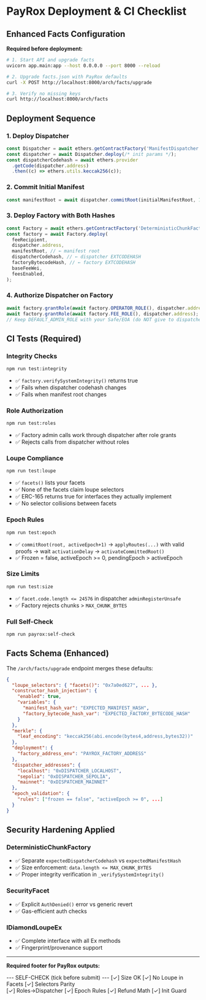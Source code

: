 # PayRox Deployment & CI Checklist

## Enhanced Facts Configuration

**Required before deployment:**

```bash
# 1. Start API and upgrade facts
uvicorn app.main:app --host 0.0.0.0 --port 8000 --reload

# 2. Upgrade facts.json with PayRox defaults
curl -X POST http://localhost:8000/arch/facts/upgrade

# 3. Verify no missing keys
curl http://localhost:8000/arch/facts
```

## Deployment Sequence

### 1. Deploy Dispatcher

```typescript
const Dispatcher = await ethers.getContractFactory('ManifestDispatcher');
const dispatcher = await Dispatcher.deploy(/* init params */);
const dispatcherCodehash = await ethers.provider
  .getCode(dispatcher.address)
  .then((c) => ethers.utils.keccak256(c));
```

### 2. Commit Initial Manifest

```typescript
const manifestRoot = await dispatcher.commitRoot(initialManifestRoot, 1);
```

### 3. Deploy Factory with Both Hashes

```typescript
const Factory = await ethers.getContractFactory('DeterministicChunkFactory');
const factory = await Factory.deploy(
  feeRecipient,
  dispatcher.address,
  manifestRoot, // ← manifest root
  dispatcherCodehash, // ← dispatcher EXTCODEHASH
  factoryBytecodeHash, // ← factory EXTCODEHASH
  baseFeeWei,
  feesEnabled,
);
```

### 4. Authorize Dispatcher on Factory

```typescript
await factory.grantRole(await factory.OPERATOR_ROLE(), dispatcher.address);
await factory.grantRole(await factory.FEE_ROLE(), dispatcher.address);
// Keep DEFAULT_ADMIN_ROLE with your Safe/EOA (do NOT give to dispatcher)
```

## CI Tests (Required)

### Integrity Checks

```bash
npm run test:integrity
```

- ✅ `factory.verifySystemIntegrity()` returns true
- ✅ Fails when dispatcher codehash changes
- ✅ Fails when manifest root changes

### Role Authorization

```bash
npm run test:roles
```

- ✅ Factory admin calls work through dispatcher after role grants
- ✅ Rejects calls from dispatcher without roles

### Loupe Compliance

```bash
npm run test:loupe
```

- ✅ `facets()` lists your facets
- ✅ None of the facets claim loupe selectors
- ✅ ERC-165 returns true for interfaces they actually implement
- ✅ No selector collisions between facets

### Epoch Rules

```bash
npm run test:epoch
```

- ✅ `commitRoot(root, activeEpoch+1)` → `applyRoutes(...)` with valid proofs → wait `activationDelay` → `activateCommittedRoot()`
- ✅ Frozen = false, activeEpoch >= 0, pendingEpoch > activeEpoch

### Size Limits

```bash
npm run test:size
```

- ✅ `facet.code.length <= 24576` in dispatcher `adminRegisterUnsafe`
- ✅ Factory rejects chunks > `MAX_CHUNK_BYTES`

### Full Self-Check

```bash
npm run payrox:self-check
```

## Facts Schema (Enhanced)

The `/arch/facts/upgrade` endpoint merges these defaults:

```json
{
  "loupe_selectors": { "facets()": "0x7a0ed627", ... },
  "constructor_hash_injection": {
    "enabled": true,
    "variables": {
      "manifest_hash_var": "EXPECTED_MANIFEST_HASH",
      "factory_bytecode_hash_var": "EXPECTED_FACTORY_BYTECODE_HASH"
    }
  },
  "merkle": {
    "leaf_encoding": "keccak256(abi.encode(bytes4,address,bytes32))"
  },
  "deployment": {
    "factory_address_env": "PAYROX_FACTORY_ADDRESS"
  },
  "dispatcher_addresses": {
    "localhost": "0xDISPATCHER_LOCALHOST",
    "sepolia": "0xDISPATCHER_SEPOLIA",
    "mainnet": "0xDISPATCHER_MAINNET"
  },
  "epoch_validation": {
    "rules": ["frozen == false", "activeEpoch >= 0", ...]
  }
}
```

## Security Hardening Applied

### DeterministicChunkFactory

- ✅ Separate `expectedDispatcherCodehash` vs `expectedManifestHash`
- ✅ Size enforcement: `data.length <= MAX_CHUNK_BYTES`
- ✅ Proper integrity verification in `_verifySystemIntegrity()`

### SecurityFacet

- ✅ Explicit `AuthDenied()` error vs generic revert
- ✅ Gas-efficient auth checks

### IDiamondLoupeEx

- ✅ Complete interface with all Ex methods
- ✅ Fingerprint/provenance support

---

**Required footer for PayRox outputs:**

--- SELF-CHECK (tick before submit) ---
[✓] Size OK [✓] No Loupe in Facets [✓] Selectors Parity  
[✓] Roles→Dispatcher [✓] Epoch Rules [✓] Refund Math
[✓] Init Guard
